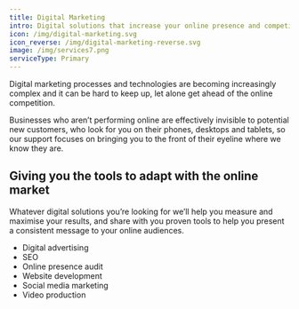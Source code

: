 ```yaml
---
title: Digital Marketing
intro: Digital solutions that increase your online presence and competitive edge
icon: /img/digital-marketing.svg
icon_reverse: /img/digital-marketing-reverse.svg
image: /img/services7.png
serviceType: Primary
---
```

Digital marketing processes and technologies are becoming increasingly complex and it can be hard to keep up, let alone get ahead of the online competition. 

Businesses who aren’t performing online are effectively invisible to potential new customers, who look for you on their phones, desktops and tablets, so our support focuses on bringing you to the front of their eyeline where we know they are.

## Giving you the tools to adapt with the online market

Whatever digital solutions you’re looking for we’ll help you measure and maximise your results, and share with you proven tools to help you present a consistent message to your online audiences.

* Digital advertising
* SEO 
* Online presence audit
* Website development
* Social media marketing 
* Video production
